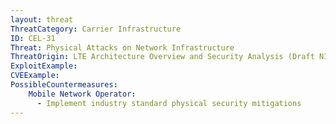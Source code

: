 ```yaml
---
layout: threat
ThreatCategory: Carrier Infrastructure
ID: CEL-31
Threat: Physical Attacks on Network Infrastructure
ThreatOrigin: LTE Architecture Overview and Security Analysis (Draft NISTIR 8071) [^166]
ExploitExample:
CVEExample:
PossibleCountermeasures:
    Mobile Network Operator:
      - Implement industry standard physical security mitigations
---
```

